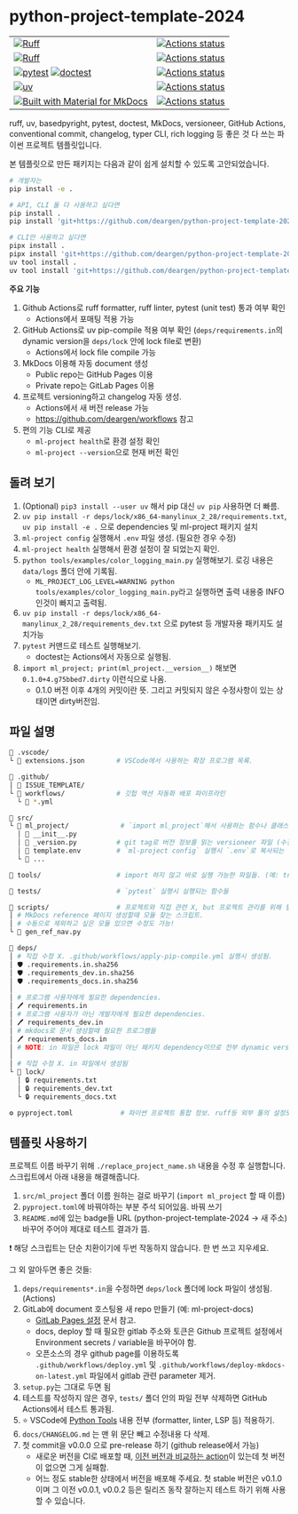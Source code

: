 # python-project-template-2024

|  |  |
|--|--|
|[![Ruff](https://img.shields.io/badge/Ruff-3670A0?style=for-the-badge&logo=python&logoColor=ffdd54)](https://github.com/astral-sh/ruff) |[![Actions status](https://github.com/deargen/python-project-template-2024/workflows/Style%20checking/badge.svg)](https://github.com/deargen/python-project-template-2024/actions)|
| [![Ruff](https://img.shields.io/badge/Ruff-3670A0?style=for-the-badge&logo=python&logoColor=ffdd54)](https://github.com/astral-sh/ruff) | [![Actions status](https://github.com/deargen/python-project-template-2024/workflows/Linting/badge.svg)](https://github.com/deargen/python-project-template-2024/actions) |
| [![pytest](https://img.shields.io/badge/pytest-3670A0?style=for-the-badge&logo=python&logoColor=ffdd54)](https://github.com/pytest-dev/pytest) [![doctest](https://img.shields.io/badge/doctest-3670A0?style=for-the-badge&logo=python&logoColor=ffdd54)](https://docs.python.org/3/library/doctest.html) | [![Actions status](https://github.com/deargen/python-project-template-2024/workflows/Tests/badge.svg)](https://github.com/deargen/python-project-template-2024/actions) |
| [![uv](https://img.shields.io/badge/uv-3670A0?style=for-the-badge&logo=python&logoColor=ffdd54)](https://github.com/astral-sh/uv) | [![Actions status](https://github.com/deargen/python-project-template-2024/workflows/Check%20pip%20compile%20sync/badge.svg)](https://github.com/deargen/python-project-template-2024/actions) |
|[![Built with Material for MkDocs](https://img.shields.io/badge/Material_for_MkDocs-526CFE?style=for-the-badge&logo=MaterialForMkDocs&logoColor=white)](https://squidfunk.github.io/mkdocs-material/)|[![Actions status](https://github.com/deargen/python-project-template-2024/workflows/Deploy%20MkDocs%20on%20latest%20commit/badge.svg)](https://github.com/deargen/python-project-template-2024/actions)|


ruff, uv, basedpyright, pytest, doctest, MkDocs, versioneer, GitHub Actions, conventional commit, changelog, typer CLI, rich logging 등 좋은 것 다 쓰는 파이썬 프로젝트 템플릿입니다.

본 템플릿으로 만든 패키지는 다음과 같이 쉽게 설치할 수 있도록 고안되었습니다.

```sh
# 개발자는
pip install -e .

# API, CLI 둘 다 사용하고 싶다면
pip install .
pip install 'git+https://github.com/deargen/python-project-template-2024'

# CLI만 사용하고 싶다면
pipx install .
pipx install 'git+https://github.com/deargen/python-project-template-2024'
uv tool install .
uv tool install 'git+https://github.com/deargen/python-project-template-2024'
```

**주요 기능**

1. Github Actions로 ruff formatter, ruff linter, pytest (unit test) 통과 여부 확인
    - Actions에서 포매팅 적용 가능 
2. GitHub Actions로 uv pip-compile 적용 여부 확인 (`deps/requirements.in`의 dynamic version을 `deps/lock` 안에 lock file로 변환)
    - Actions에서 lock file compile 가능
3. MkDocs 이용해 자동 document 생성
    - Public repo는 GitHub Pages 이용
    - Private repo는 GitLab Pages 이용
4. 프로젝트 versioning하고 changelog 자동 생성.
    - Actions에서 새 버전 release 가능
    - <https://github.com/deargen/workflows> 참고
5. 편의 기능 CLI로 제공
    - `ml-project health`로 환경 설정 확인
    - `ml-project --version`으로 현재 버전 확인

## 돌려 보기

1. (Optional) `pip3 install --user uv` 해서 pip 대신 `uv pip` 사용하면 더 빠름.
2. `uv pip install -r deps/lock/x86_64-manylinux_2_28/requirements.txt`, `uv pip install -e .` 으로 dependencies 및 ml-project 패키지 설치
3. `ml-project config` 실행해서 `.env` 파일 생성. (필요한 경우 수정)
4. `ml-project health` 실행해서 환경 설정이 잘 되었는지 확인.
5. `python tools/examples/color_logging_main.py` 실행해보기. 로깅 내용은 `data/logs` 폴더 안에 기록됨.
    - `ML_PROJECT_LOG_LEVEL=WARNING python tools/examples/color_logging_main.py`라고 실행하면 출력 내용중 INFO 인것이 빠지고 출력됨.
7. `uv pip install -r deps/lock/x86_64-manylinux_2_28/requirements_dev.txt` 으로 pytest 등 개발자용 패키지도 설치가능
8. `pytest` 커맨드로 테스트 실행해보기.
    - doctest는 Actions에서 자동으로 실행됨.
9. `import ml_project; print(ml_project.__version__)` 해보면 `0.1.0+4.g75bbed7.dirty` 이런식으로 나옴.  
    - 0.1.0 버전 이후 4개의 커밋이란 뜻. 그리고 커밋되지 않은 수정사항이 있는 상태이면 dirty버전임.

## 파일 설명

```sh
📂 .vscode/
└ 📄 extensions.json        # VSCode에서 사용하는 확장 프로그램 목록.

📂 .github/
│ 📂 ISSUE_TEMPLATE/
└ 📂 workflows/             # 깃헙 액션 자동화 배포 파이프라인
  └ 📄 *.yml

📂 src/
└ 📂 ml_project/             # `import ml_project`해서 사용하는 함수나 클래스 등 정의하는 곳
  │ 🐍 __init__.py
  │ 🐍 _version.py          # git tag로 버전 정보를 읽는 versioneer 파일 (수정X)
  │ 📜 template.env         # `ml-project config` 실행시 `.env`로 복사되는 환경설정 파일
  └ 🐍 ...

📂 tools/                   # import 하지 않고 바로 실행 가능한 파일들. (예: train.py)

📂 tests/                   # `pytest` 실행시 실행되는 함수들

📂 scripts/                 # 프로젝트와 직접 관련 X, but 프로젝트 관리를 위해 필요
│ # MkDocs reference 페이지 생성할때 모듈 찾는 스크립트.
│ # 수동으로 제외하고 싶은 모듈 있으면 수정도 가능!
└ 🐍 gen_ref_nav.py

📂 deps/
│ # 직접 수정 X. .github/workflows/apply-pip-compile.yml 실행시 생성됨.
│ 🛡️ .requirements.in.sha256
│ 🛡️ .requirements_dev.in.sha256
│ 🛡️ .requirements_docs.in.sha256
│
│ # 프로그램 사용자에게 필요한 dependencies.
│ 🖊️ requirements.in
│ # 프로그램 사용자가 아닌 개발자에게 필요한 dependencies.
│ 🖊️ requirements_dev.in
│ # mkdocs로 문서 생성할때 필요한 프로그램들
│ 🖊️ requirements_docs.in
│ # NOTE: in 파일은 lock 파일이 아닌 패키지 dependency이므로 전부 dynamic version으로 작성해야함.
│
│ # 직접 수정 X. in 파일에서 생성됨
└ 📂 lock/
  │ 🔒 requirements.txt
  │ 🔒 requirements_dev.txt
  └ 🔒 requirements_docs.txt

⚙️ pyproject.toml            # 파이썬 프로젝트 통합 정보. ruff등 외부 툴의 설정도 포함.
```

## 템플릿 사용하기

프로젝트 이름 바꾸기 위해 `./replace_project_name.sh` 내용을 수정 후 실행합니다. 스크립트에서 아래 내용을 해결해줍니다.

1. `src/ml_project` 폴더 이름 원하는 걸로 바꾸기 (`import ml_project` 할 때 이름)
2. `pyproject.toml`에 바꿔야하는 부분 주석 되어있음. 바꿔 쓰기
3. `README.md`에 있는 badge들 URL (python-project-template-2024 -> 새 주소) 바꾸어 주어야 제대로 테스트 결과가 뜸.

❗ 해당 스크립트는 단순 치환이기에 두번 작동하지 않습니다. 한 번 쓰고 지우세요.

그 외 알아두면 좋은 것들:

1. `deps/requirements*.in`을 수정하면 `deps/lock` 폴더에 lock 파일이 생성됨. (Actions)
2. GitLab에 document 호스팅용 새 repo 만들기 (예: ml-project-docs)
    - [GitLab Pages 설정](https://deargen-ai.gitlab.io/python-project-template-docs/latest/mkdocs/gitlab_pages) 문서 참고.
    - docs, deploy 할 때 필요한 gitlab 주소와 토큰은 Github 프로젝트 설정에서 Environment secrets / variable을 바꾸어야 함.
    - 오픈소스의 경우 github page를 이용하도록 `.github/workflows/deploy.yml` 및 `.github/workflows/deploy-mkdocs-on-latest.yml` 파일에서 gitlab 관련 parameter 제거.
3. `setup.py`는 그대로 두면 됨
4. 테스트를 작성하지 않은 경우, `tests/` 폴더 안의 파일 전부 삭제하면 GitHub Actions에서 테스트 통과됨.
5. ⭐ VSCode에 [Python Tools](https://deargen-ai.gitlab.io/python-project-template-docs/latest/python_tools/formatters) 내용 전부 (formatter, linter, LSP 등) 적용하기.
6. `docs/CHANGELOG.md` 는 맨 위 문단 빼고 수정내용 다 삭제.
7. 첫 commit을 v0.0.0 으로 pre-release 하기 (github release에서 가능)
    - 새로운 버전을 CI로 배포할 때, [이전 버전과 비교하는 action](https://github.com/requarks/changelog-action)이 있는데 첫 버전이 없으면 그게 실패함.
    - 어느 정도 stable한 상태에서 버전을 배포해 주세요. 첫 stable 버전은 v0.1.0이며 그 이전 v0.0.1, v0.0.2 등은 릴리즈 동작 잘하는지 테스트 하기 위해 사용할 수 있습니다.
